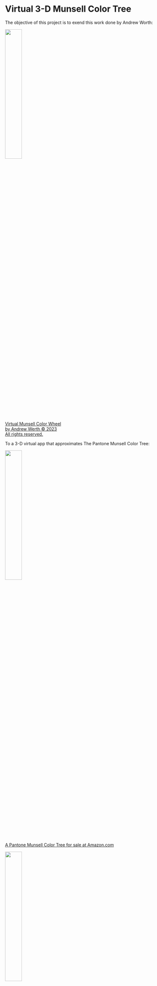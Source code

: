 # Virtual 3-D Munsell Color Tree		
The objective of this project is to exend this work done by Andrew Worth: 	

<a href="http://www.andrewwerth.com/color/"><img src="https://shawn.beckerstudio.com/wp-content/uploads/2023/07/munsell-color-wheel.png" width=33% height=33%><br/>Virtual Munsell Color Wheel<br/> by Andrew Werth © 2023<br/>All rights reserved.</a>

To a 3-D virtual app that approximates The Pantone Munsell Color Tree:

<a href="https://www.amazon.com/X-Rite-M70115-Munsell-Color-Tree/dp/B007E9JERU/ref=asc_df_B007E9JERU/?tag=hyprod-20&linkCode=df0&hvadid=167144081759&hvpos=&hvnetw=g&hvrand=13670204540587953849&hvpone=&hvptwo=&hvqmt=&hvdev=c&hvdvcmdl=&hvlocint=&hvlocphy=9029705&hvtargid=pla-309540220012&psc=1"><img src="https://munsell.com/wp-content/uploads/2015/08/munsell-color-tree-blue-green.jpg" width=33% height=33%><br/>A Pantone Munsell Color Tree for sale at Amazon.com</a>


<a href="https://www.gettyimages.com/detail/news-photo/an-old-fashioned-rolodex-7-june-2005-smh-picture-by-quentin-news-photo/539713049"><img src="https://media.gettyimages.com/id/539713049/photo/an-old-fashioned-rolodex-7-june-2005-smh-picture-by-quentin-jones.jpg?s=1024x1024&w=gi&k=20&c=N4Aijdh4_3DOFY5vHa6pumlo96pwzt05FV5BD7dRukM=" width=33% height=33%><br/>An old-fashioned rolodex</a>

Picture replacing each index card of this old-fashioned rolodex with a transparent index card with a matrix of ColorChips. And then placing it on its side, so its axis is vertical.  

## Andrew Worth's color wheel  

Regarding the top-most image, click on the image to open Andrew Worth's site. Then click on different any Hue in the circular color wheel to see the its Hue Page. Notice how each Hue Page has a different shape but they are common in that the left-most column has diminished Chroma (or saturation) and Chroma increases towards the right-most column. The bottom-most row has the lowest Value and the highest rows have the highest Values.

## The Munsel Color System

The Munsell Color system, is based on rigorous measurements of human subjects' visual responses to color, putting it on a firm experimental scientific basis. Because of this basis in human visual perception, Munsell's system has outlasted its contemporary color models, is still in wide use today.  (see Wikipedia/Munsell_color_system)

## The 3-D Color Space

Munsell's Color Conversion List describes the mapping between the RGB Color Space and the Munsell Color Space of Hue, Value and Chroma. It was created using experimental human observations. There is no simple linear equation for associating Munsell Color Keys with RGB color values. These associations require table lookups.  


## The Pantone Munsell Color Tree

The Munsell Color Space has been materialized as a set of Hue Pages all oriented perpendicular to a horizontal base, all connected to a vertical shaft at the center of the flat base. Each page of this Tree is rotated some number of degrees about the vertical axis of the shaft. The color Red is typically set to be 0 degress. Then going clockwise, the next Color or HuePrefix, Yellow, is set at 72 degrees. The other Hue Pages have increasing degree headings up to Red-Purple, which has a setting of 324 degrees.  The next hue then comes back to Red at 360 or 0 degrees.

One implementation of <a href="https://munsell.com/color-blog/color-tree/#:~:text=The%20trunk%20of%20the%20tree,goes%20from%20light%20to%20dark.">the Munsell Color Tree</a> (currently available for purchase at <a href="https://www.amazon.com/s?k=munsell+color+tree&crid=3KCB09105J62H&sprefix=munsell+color+tree%2Caps%2C153&ref=nb_sb_noss_1">Amazon.com for $424</a>) uses five primary Hues and five intermediate Hues making ten `color branches`. The Munsell-to-RGB-Tables spreadsheet splits the color space into 10 primary HuePrefixes each with 4 intermediate Hues.

## Munsell-to-RGB tables

As mentioned above there is no simple linear equation for associating Munsell Color Keys with RGB color values. These associations require table lookups. 

This repo contains the `Munsell-to-RGB-Tables` in an Excel spreadsheet with macros enabled. When opening this file in Excel be sure not to ignore the macros. The macros are critical to the functionality of some of the sheets. 

The sheets of this spreadsheet are as follows:  

* Intro - gives credit to the creators of this spreadsheet.
* Setup - describes 10 basic Colors or HuePrefixes each with their 4 intermediate Hues.
* HuePages - describes how HuePrefix and intermediate Hues define each HuePage and how each HuePage has a page number, degrees, and a png image file name.
* Conversion Lists - describes the mapping between Munsell Keys and RGB Color values. ColorChips have Values that range vertically from 1 to 9 and Chroma values that vary horizontally
* Grey lists - shows the 11 grey values defined along the vertical shaft mentioned above, ranging from 0 as black at the bottom to 10 as white at the top.
* Value-Chroma - is a macro-driven page that shows Values and Chroma for a given HuePage defined by its HuePrefix and Hue using the dropdowns at the top left. 
* HuePrefix-Chroma - is a macro-driven page that shows the 10 HuePrefix pages for a selected Value and Hue using the dropdowns at the top left.
* Hue-Chroma - this macro-driven page shows Hue and Chroma for a selected HuePrefix and Value using the dropdowns at the top left.

## Macro-driven Sheets
Note that macro-driven sheets are oriented differently in the Munsell Color Tree. Value is oriented vertically along the y-axis with black at the bottom and white at the top. Chroma is shown horizontally on each page on the x-axis with zero chroma as gray on the left and maximum chroma on the right.

Note that the Hue dropdown on the Value-Chroma page currently not working for choices 5.0 and 10.0.

## Munsell vs RGB color gamut
Note that the shape of the Value and Chroma combinations on the HuePrefix/Hue pages do not fill the entire page. This illustrates the non-linear nature of the HVC mapping to RGB. The color gamut of the Munsell Color space does not match the color gamut of the RGB color space.

## Muncell Dimensions
Munsell Tree partitioning is:  
* 10 Colors or HuePrefixes  
* 4 intermediate Hue-Pages per HuePrefix = 40 Hue-Pages
* 9 Value-Rows per Hue-Page  
* ~8 Chroma-Columns per Value-Row \(approx average\)  
with a total of 2,734 Color Chips 

## The Munsell Color Chips  
Munsell Color Tree models are available at many retail outlets, including Amazon.com. These models use Pantone paint chips, which explains the hight cost.

Each Color Chip in the `Conversion Lists` sheet has a unique RGB Color Value and its Munsell Color Key. The Munsell Color Key encoding format is:    
```
    (<Hue><HuePrefix>)-<Value>-<Chroma>
```

For example, Munsell Key `10.0RP-3-12` decodes to   
* HuePrefix = `RP`   
* Hue = `10.0`  
* Value = `3`  
* Chroma = `12`  

So, in 3-D Munsell space this chip has location  
HuePage=`10.0RP` (or Page#=`40`), Row=`3`, Column=`12`. 

This example Munsell Color Key is at row `2689`, column `F` in the `Conversion List` table. The corrsponding RGB Color Value next to it at column `G` is `149,0,69`.

## Implementation

Matthew Davis uses Vanilla javascript (not three.js) to create this magnificent orthographic viewer of a random collection of RGB color cubes.

![3D color selector by Matthew Davis](https://shawn.beckerstudio.com/wp-content/uploads/2023/07/color-selector-50.gif)

  <span>See the  <a href="https://codepen.io/gametroll/pen/jOQyYZN">full screen 3D color selector Pen</a>
   on <a href="https://codepen.io">CodePen</a>.

For this project, we need to extend the model by replacing the 3D color cubes with flat ColorChips arranged as shown in each HuePage.

### HuePages and ColorChips

This repo contains the `Munsell-to-RGB-Tables.xlsm` folder, which contains 40 png files, one for each HuePage. For example, this is `351-10.0RP.png`

![351-10.0RP.png](https://shawn.beckerstudio.com/wp-content/uploads/2023/07/351-10.0RP-50.png)

Each filename has format:  
```
<degrees>-<Hue><HuePrefix>.png
```
so `351-10.0RP.png` decodes to  
`degrees`=351, `Hue`=10.0, `HuePrefix`=RP  

![the Munsell Color Chart as an animaged gif](animated.gif)

## The 3D model and the GreyShaft 

The 3D model for the Virtual 3-D Munsell Color Tree	is the set of HuePages, each projected on a plane oriented perpendicular to the horizon. All HuePages connect to a vertical "GreyShaft" at the center.

The vertical GreyShaft should have a diameter that matches the ColorChip width in the HuePages. It should have 11 rows of equal length that match the row height and spacing of the ColorChips. Each row on the GreyShaft should be given grey values that rane from 0 (#000) to white (#fff) as shown in the "Grey lists" page of the spreadsheet.

HuePages are placed within a gap distance to the Grey Shaft on their zero-chroma side. HuePages have vertical values that only range from 1 to 9, so HuePage rows should align with the 1 thru 9 rows of the GreyShaft.

Each HuePage is rotated some number of degrees about the vertical axis of the GrayShaft. The color Red is typically set to be 0 degress. Then going clockwise, the next Color or HuePrefix, Yellow, is set at 72 degrees. The other Hue Pages have increasing degree headings up to Red-Purple, which has a setting of 324 degrees. The next hue then comes back to Red at 360 or 0 degrees.

Each HuePage in the HuePages folder has the degrees defined as the filename's 3-digit prefix. Each image file should be projected onto a plane that has bee rotated that number of degrees about the vertical center GreyShaft.

When loading these PNG image files, make the grey background color transparent and crop each image at top and bottom to remove the title text. Retain the ColorChip boundaries. The horizontal width of each image can be trimmed to fit the existing ColorChips, but HuePage edges should not be visible.

## 3D model orientation and position
1. The vertical axis of the model always aligns with that of the viewport and viewer
2. The tree should be floating at a reasonable fixed distance from the ground plane
3. Viewer can rotate the tree about its vertical axis using click and drag on any of its pages 

Removed  
~~4. Viewer can tilt the tree torwards or away with another slider widget~~  
~~5. Viewer can zoom in or zoom out from the tree within reasonable limits with another slider widget~~

## Lighting
1. The tree should cast a blurred shadow on the ground plane
2. Subtle lighting from above, behind, left of viewer

## HuePage mode
1. Viewer can click on a HuePage to view it in HuePage mode, where the HuePage replaces the view of the tree
2. When viewing just the HuePage, on ColorCell hover, Munsell Key value and RGB values  are displayed at the right side of the hz slider widgets 
3. On ColorCell click, the scene background is changed to match its RGB value


